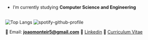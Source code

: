 - I’m currently studying **Computer Science and Engineering**

<br>    ![Top Langs](https://github-readme-stats.vercel.app/api/top-langs/?username=joaomonteir0&show_icons=true&theme=radical)
![spotify-github-profile](https://spotify-github-profile.vercel.app/api/view?uid=joaomont0201&cover_image=false&theme=default&show_offline=false&background_color=000000&interchange=false&bar_color=b92dad&bar_color_cover=true)

🔸 Email: **joaomonteir5@gmail.com**
🔸 [Linkedin](https://www.linkedin.com/in/joaomonteiro02/)
🔸 [Curriculum Vitae](https://drive.google.com/file/d/1YS6XQ-usQGffFwt_jIXi3Mha1MEPmq-l/view?usp=sharing)
 
